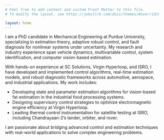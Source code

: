 ```yaml
---
# Feel free to add content and custom Front Matter to this file.
# To modify the layout, see https://jekyllrb.com/docs/themes/#overriding-theme-defaults

layout: home
---
```


I am a PhD candidate in Mechanical Engineering at Purdue University, specializing in estimation theory, adaptive robust control, and fault diagnosis for nonlinear systems under uncertainty. My research and industry experience span vehicle dynamics, multivariable control, system identification, and computer vision-based estimation.

With hands-on experience at SC Solutions, Virgin Hyperloop, and ISRO, I have developed and implemented control algorithms, real-time estimation models, and robust diagnostic frameworks across automotive, aerospace, and industrial applications. My work includes:

<ul>
<li> Developing state and parameter estimation algorithms for vision-based fat estimation in the industrial food processing systems.</li>
<li> Designing supervisory control strategies to optimize electromagnetic engine efficiency at Virgin Hyperloop. </li>
<li>Leading thermal control instrumentation for satellite testing at ISRO, including Chandrayaan-2’s lander, orbiter, and rover. </li>
</ul>
I am passionate about bridging advanced control and estimation techniques with real-world applications to solve complex engineering problems.

